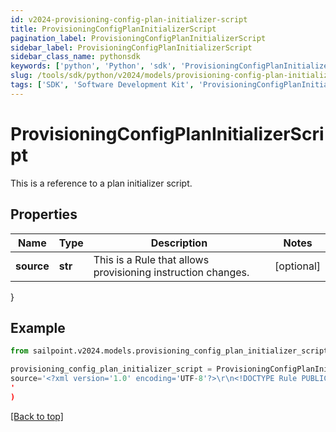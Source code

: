 ```yaml
---
id: v2024-provisioning-config-plan-initializer-script
title: ProvisioningConfigPlanInitializerScript
pagination_label: ProvisioningConfigPlanInitializerScript
sidebar_label: ProvisioningConfigPlanInitializerScript
sidebar_class_name: pythonsdk
keywords: ['python', 'Python', 'sdk', 'ProvisioningConfigPlanInitializerScript', 'V2024ProvisioningConfigPlanInitializerScript'] 
slug: /tools/sdk/python/v2024/models/provisioning-config-plan-initializer-script
tags: ['SDK', 'Software Development Kit', 'ProvisioningConfigPlanInitializerScript', 'V2024ProvisioningConfigPlanInitializerScript']
---
```


# ProvisioningConfigPlanInitializerScript

This is a reference to a plan initializer script.

## Properties

Name | Type | Description | Notes
------------ | ------------- | ------------- | -------------
**source** | **str** | This is a Rule that allows provisioning instruction changes. | [optional] 
}

## Example

```python
from sailpoint.v2024.models.provisioning_config_plan_initializer_script import ProvisioningConfigPlanInitializerScript

provisioning_config_plan_initializer_script = ProvisioningConfigPlanInitializerScript(
source='<?xml version='1.0' encoding='UTF-8'?>\r\n<!DOCTYPE Rule PUBLIC \"sailpoint.dtd\" \"sailpoint.dtd\">\r\n<Rule name=\"Example Rule\" type=\"BeforeProvisioning\">\r\n  <Description>Before Provisioning Rule which changes disables and enables to a modify.</Description>\r\n  <Source><![CDATA[\r\nimport sailpoint.object.*;\r\nimport sailpoint.object.ProvisioningPlan.AccountRequest;\r\nimport sailpoint.object.ProvisioningPlan.AccountRequest.Operation;\r\nimport sailpoint.object.ProvisioningPlan.AttributeRequest;\r\nimport sailpoint.object.ProvisioningPlan;\r\nimport sailpoint.object.ProvisioningPlan.Operation;\r\n\r\nfor ( AccountRequest accountRequest : plan.getAccountRequests() ) {\r\n  if ( accountRequest.getOp().equals( ProvisioningPlan.ObjectOperation.Disable ) ) {\r\n    accountRequest.setOp( ProvisioningPlan.ObjectOperation.Modify );\r\n  }\r\n  if ( accountRequest.getOp().equals( ProvisioningPlan.ObjectOperation.Enable ) ) {\r\n    accountRequest.setOp( ProvisioningPlan.ObjectOperation.Modify );\r\n  }\r\n}\r\n\r\n  ]]></Source>
'
)

```
[[Back to top]](#) 

